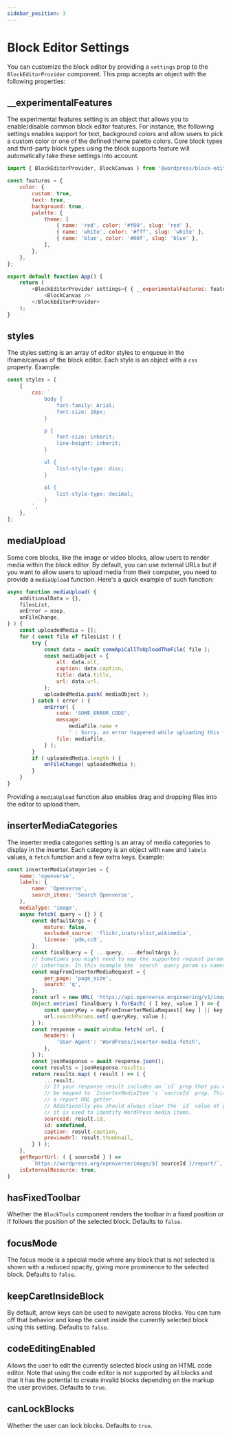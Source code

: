 ```yaml
---
sidebar_position: 3
---
```


# Block Editor Settings

You can customize the block editor by providing a `settings` prop to the `BlockEditorProvider` component. This prop accepts an object with the following properties:

## __experimentalFeatures

The experimental features setting is an object that allows you to enable/disable common block editor features. For instance, the following settings enables support for text, background colors and allow users to pick a custom color or one of the defined theme palette colors. Core block types and third-party block types using the block supports feature will automatically take these settings into account.

```js
import { BlockEditorProvider, BlockCanvas } from '@wordpress/block-editor';

const features = {
	color: {
		custom: true,
		text: true,
		background: true,
		palette: {
			theme: [
				{ name: 'red', color: '#f00', slug: 'red' },
				{ name: 'white', color: '#fff', slug: 'white' },
				{ name: 'blue', color: '#00f', slug: 'blue' },
			],
		},
	},
};

export default function App() {
	return (
		<BlockEditorProvider settings={ { __experimentalFeatures: features } }>
			<BlockCanvas />
		</BlockEditorProvider>
	);
}
```

## styles

The styles setting is an array of editor styles to enqueue in the iframe/canvas of the block editor. Each style is an object with a `css` property. Example:

```jsx
const styles = [
	{
		css: `
			body {
				font-family: Arial;
				font-size: 16px;
			}

			p {
				font-size: inherit;
				line-height: inherit;
			}

			ul {
				list-style-type: disc;
			}

			ol {
				list-style-type: decimal;
			}
		`,
	},
];
```

## mediaUpload

Some core blocks, like the image or video blocks, allow users to render media within the block editor. By default, you can use external URLs but if you want to allow users to upload media from their computer, you need to provide a `mediaUpload` function. Here's a quick example of such function:

```jsx
async function mediaUpload( {
	additionalData = {},
	filesList,
	onError = noop,
	onFileChange,
} ) {
	const uploadedMedia = [];
	for ( const file of filesList ) {
		try {
			const data = await someApiCallToUploadTheFile( file );
			const mediaObject = {
				alt: data.alt,
				caption: data.caption,
				title: data.title,
				url: data.url,
			};
			uploadedMedia.push( mediaObject );
		} catch ( error ) {
			onError( {
				code: 'SOME_ERROR_CODE',
				message:
					mediaFile.name +
					' : Sorry, an error happened while uploading this file.',
				file: mediaFile,
			} );
		}
		if ( uploadedMedia.length ) {
			onFileChange( uploadedMedia );
		}
	}
}
```

Providing a `mediaUpload` function also enables drag and dropping files into the editor to upload them.

## inserterMediaCategories

The inserter media categories setting is an array of media categories to display in the inserter. Each category is an object with `name` and `labels` values, a `fetch` function and a few extra keys. Example:

```jsx
const inserterMediaCategories = {
    name: 'openverse',
    labels: {
        name: 'Openverse',
        search_items: 'Search Openverse',
    },
    mediaType: 'image',
    async fetch( query = {} ) {
        const defaultArgs = {
            mature: false,
            excluded_source: 'flickr,inaturalist,wikimedia',
            license: 'pdm,cc0',
        };
        const finalQuery = { ...query, ...defaultArgs };
        // Sometimes you might need to map the supported request params according to the `InserterMediaRequest`
        // interface. In this example the `search` query param is named `q`.
        const mapFromInserterMediaRequest = {
            per_page: 'page_size',
            search: 'q',
        };
        const url = new URL( 'https://api.openverse.engineering/v1/images/' );
        Object.entries( finalQuery ).forEach( ( [ key, value ] ) => {
            const queryKey = mapFromInserterMediaRequest[ key ] || key;
            url.searchParams.set( queryKey, value );
        } );
        const response = await window.fetch( url, {
            headers: {
                'User-Agent': 'WordPress/inserter-media-fetch',
            },
        } );
        const jsonResponse = await response.json();
        const results = jsonResponse.results;
        return results.map( ( result ) => ( {
            ...result,
            // If your response result includes an `id` prop that you want to access later, it should
            // be mapped to `InserterMediaItem`'s `sourceId` prop. This can be useful if you provide
            // a report URL getter.
            // Additionally you should always clear the `id` value of your response results because
            // it is used to identify WordPress media items.
            sourceId: result.id,
            id: undefined,
            caption: result.caption,
            previewUrl: result.thumbnail,
        } ) );
    },
    getReportUrl: ( { sourceId } ) =>
        `https://wordpress.org/openverse/image/${ sourceId }/report/`,
    isExternalResource: true,
}
```

## hasFixedToolbar

Whether the `BlockTools` component renders the toolbar in a fixed position or if follows the position of the selected block. Defaults to `false`.

## focusMode

The focus mode is a special mode where any block that is not selected is shown with a reduced opacity, giving more prominence to the selected block. Defaults to `false`.

## keepCaretInsideBlock

By default, arrow keys can be used to navigate across blocks. You can turn off that behavior and keep the caret inside the currently selected block using this setting. Defaults to `false`.

## codeEditingEnabled

Allows the user to edit the currently selected block using an HTML code editor. Note that using the code editor is not supported by all blocks and that it has the potential to create invalid blocks depending on the markup the user provides. Defaults to `true`.

## canLockBlocks

Whether the user can lock blocks. Defaults to `true`.
